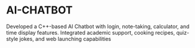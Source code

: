 # AI-CHATBOT
Developed a C++-based AI Chatbot with login, note-taking, calculator, and time display features. Integrated academic support, cooking recipes, quiz-style jokes, and web launching capabilities
